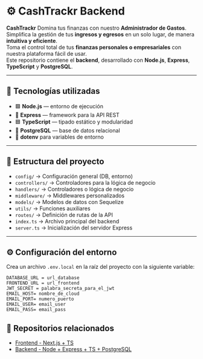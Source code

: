 # ⚙️ CashTrackr Backend

**CashTrackr** Domina tus finanzas con nuestro **Administrador de Gastos**.  
Simplifica la gestión de tus **ingresos y egresos** en un solo lugar, de manera **intuitiva y eficiente**.  
Toma el control total de tus **finanzas personales o empresariales** con nuestra plataforma fácil de usar.  
Este repositorio contiene el **backend**, desarrollado con **Node.js**, **Express**, **TypeScript** y **PostgreSQL**.

---

## 🧱 Tecnologías utilizadas


- 🟩 **Node.js** — entorno de ejecución
- 🚀 **Express** — framework para la API REST
- 🟦 **TypeScript** — tipado estático y modularidad
- 🐘 **PostgreSQL** — base de datos relacional
- 🔐 **dotenv** para variables de entorno    

---

## 📂 Estructura del proyecto

- `config/` → Configuración general (DB, entorno)
- `controllers/` → Controladores para la lógica de negocio
- `handlers/` → Controladores o lógica de negocio
- `middleware/` → Middlewares personalizados
- `models/` → Modelos de datos con Sequelize
- `utils/` → Funciones auxiliares
- `routes/` → Definición de rutas de la API
- `index.ts` → Archivo principal del backend
- `server.ts` → Inicialización del servidor Express
---

## ⚙️ Configuración del entorno

Crea un archivo `.env.local` en la raíz del proyecto con la siguiente variable:

```env
DATABASE_URL = url_database
FRONTEND_URL = url_frontend
JWT_SECRET = palabra_secreta_para_el_jwt
EMAIL_HOST= nombre_de_cloud
EMAIL_PORT= numero_puerto
EMAIL_USER= email_user
EMAIL_PASS= email_pass

```


## 🔗 Repositorios relacionados

- [Frontend - Next.js + TS](https://github.com/crisomarjs/cashtrackr-frontend)
- [Backend - Node + Express + TS + PostgreSQL](https://github.com/crisomarjs/cashtrackr-backend)
